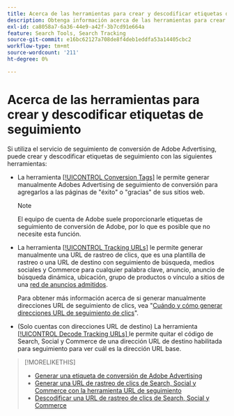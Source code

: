 ```yaml
---
title: Acerca de las herramientas para crear y descodificar etiquetas de seguimiento
description: Obtenga información acerca de las herramientas para crear etiquetas de seguimiento de conversión de Adobe Advertising y las etiquetas de seguimiento de clics de Search, Social y Commerce, y cómo descodificar las etiquetas de seguimiento de clics existentes.
exl-id: ca8058a7-6a36-44e9-a42f-3b7cd91e664a
feature: Search Tools, Search Tracking
source-git-commit: e16bc62127a708de8f4deb1eddfa53a14405cbc2
workflow-type: tm+mt
source-wordcount: '211'
ht-degree: 0%

---
```


# Acerca de las herramientas para crear y descodificar etiquetas de seguimiento

Si utiliza el servicio de seguimiento de conversión de Adobe Advertising, puede crear y descodificar etiquetas de seguimiento con las siguientes herramientas:

* La herramienta [[!UICONTROL Conversion Tags]](conversion-tag-generate.md) le permite generar manualmente Adobes Advertising de seguimiento de conversión para agregarlos a las páginas de &quot;éxito&quot; o &quot;gracias&quot; de sus sitios web.

  >[!NOTE]
  >
  >El equipo de cuenta de Adobe suele proporcionarle etiquetas de seguimiento de conversión de Adobe, por lo que es posible que no necesite esta función.

* La herramienta [[!UICONTROL Tracking URLs]](click-tracking-url-generate.md) le permite generar manualmente una URL de rastreo de clics, que es una plantilla de rastreo o una URL de destino con seguimiento de búsqueda, medios sociales y Commerce para cualquier palabra clave, anuncio, anuncio de búsqueda dinámica, ubicación, grupo de productos o vínculo a sitios de una [red de anuncios admitidos](/help/search-social-commerce/introduction/supported-inventory.md).

  Para obtener más información acerca de si generar manualmente direcciones URL de seguimiento de clics, vea &quot;[Cuándo y cómo generar direcciones URL de seguimiento de clics](/help/search-social-commerce/tracking/click-tracking-ways-to-generate.md)&quot;.

* (Solo cuentas con direcciones URL de destino) La herramienta [[!UICONTROL Decode Tracking URLs] ](click-tracking-url-decode.md) le permite quitar el código de Search, Social y Commerce de una dirección URL de destino habilitada para seguimiento para ver cuál es la dirección URL base.

>[!MORELIKETHIS]
>
>* [Generar una etiqueta de conversión de Adobe Advertising](conversion-tag-generate.md)
>* [Generar una URL de rastreo de clics de Search, Social y Commerce con la herramienta URL de seguimiento](click-tracking-url-generate.md)
>* [Descodificar una URL de rastreo de clics de Search, Social y Commerce](click-tracking-url-decode.md)
